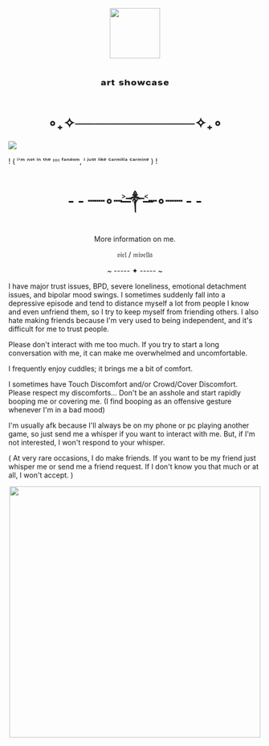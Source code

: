 <p align="center">
<img width="100" src="https://github.com/user-attachments/assets/a665c068-0fe1-46b4-982b-d9a992a52a55"
</p>


<h1 align="center">ᵃʳᵗ ˢʰᵒʷᶜᵃˢᵉ</h1>

<h1 align="center">∘₊✧────────────✧₊∘</h1>


![](https://github.com/user-attachments/assets/14064a01-c7ab-44e7-842f-c0df7d2c37f1)






! ( ⁱ'ᵐ ⁿᵒᵗ ⁱⁿ ᵗʰᵉ ᴴᴴ ᶠᵃⁿᵈᵒᵐ, ⁱ ʲᵘˢᵗ ˡⁱᵏᵉ ᶜᵃʳᵐⁱˡˡᵃ ᶜᵃʳᵐⁱⁿᵉ ) !

<h1 align="center">- - ┈┈∘┈˃̶༒˂̶┈∘┈┈ - -</h1>

<p align="center">
More information on me.
</p>

<p align="center">
𝔳𝔦𝔢𝔩 / 𝔪𝔦𝔳𝔢𝔩𝔩𝔞
</p>

<p align="center">
~ ----- ✦ ----- ~
</p>

I have major trust issues, BPD, severe loneliness, emotional detachment issues, and bipolar mood swings. I sometimes suddenly fall into a depressive episode and tend to distance myself a lot from people I know and even unfriend them, so I try to keep myself from friending others. I also hate making friends because I'm very used to being independent, and it's difficult for me to trust people.

Please don't interact with me too much. If you try to start a long conversation with me, it can make me overwhelmed and uncomfortable.

I frequently enjoy cuddles; it brings me a bit of comfort.

I sometimes have Touch Discomfort and/or Crowd/Cover Discomfort. Please respect my discomforts... Don't be an asshole and start rapidly booping me or covering me. (I find booping as an offensive gesture whenever I'm in a bad mood)

I'm usually afk because I'll always be on my phone or pc playing another game, so just send me a whisper if you want to interact with me. But, if I'm not interested, I won't respond to your whisper.

( At very rare occasions, I do make friends. If you want to be my friend just whisper me or send me a friend request. If I don't know you that much or at all, I won't accept. )

<p align="center">
<img width="500" src="https://github.com/user-attachments/assets/6c643ef8-4d29-46fc-86b7-89993abcbe19"
</p>

